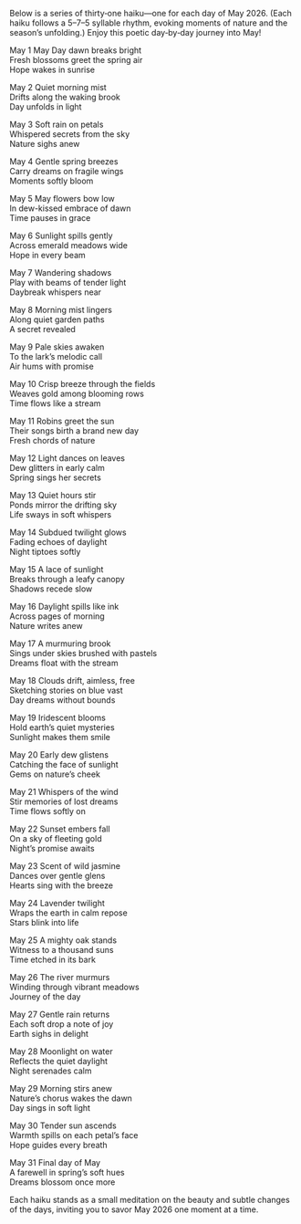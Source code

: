 Below is a series of thirty‐one haiku—one for each day of May 2026. (Each haiku follows a 5–7–5 syllable rhythm, evoking moments of nature and the season’s unfolding.) Enjoy this poetic day‐by‐day journey into May!

May 1
May Day dawn breaks bright  
Fresh blossoms greet the spring air  
Hope wakes in sunrise  

May 2
Quiet morning mist  
Drifts along the waking brook  
Day unfolds in light  

May 3
Soft rain on petals  
Whispered secrets from the sky  
Nature sighs anew  

May 4
Gentle spring breezes  
Carry dreams on fragile wings  
Moments softly bloom  

May 5
May flowers bow low  
In dew-kissed embrace of dawn  
Time pauses in grace  

May 6
Sunlight spills gently  
Across emerald meadows wide  
Hope in every beam  

May 7
Wandering shadows  
Play with beams of tender light  
Daybreak whispers near  

May 8
Morning mist lingers  
Along quiet garden paths  
A secret revealed  

May 9
Pale skies awaken  
To the lark’s melodic call  
Air hums with promise  

May 10
Crisp breeze through the fields  
Weaves gold among blooming rows  
Time flows like a stream  

May 11
Robins greet the sun  
Their songs birth a brand new day  
Fresh chords of nature  

May 12
Light dances on leaves  
Dew glitters in early calm  
Spring sings her secrets  

May 13
Quiet hours stir  
Ponds mirror the drifting sky  
Life sways in soft whispers  

May 14
Subdued twilight glows  
Fading echoes of daylight  
Night tiptoes softly  

May 15
A lace of sunlight  
Breaks through a leafy canopy  
Shadows recede slow  

May 16
Daylight spills like ink  
Across pages of morning  
Nature writes anew  

May 17
A murmuring brook  
Sings under skies brushed with pastels  
Dreams float with the stream  

May 18
Clouds drift, aimless, free  
Sketching stories on blue vast  
Day dreams without bounds  

May 19
Iridescent blooms  
Hold earth’s quiet mysteries  
Sunlight makes them smile  

May 20
Early dew glistens  
Catching the face of sunlight  
Gems on nature’s cheek  

May 21
Whispers of the wind  
Stir memories of lost dreams  
Time flows softly on  

May 22
Sunset embers fall  
On a sky of fleeting gold  
Night’s promise awaits  

May 23
Scent of wild jasmine  
Dances over gentle glens  
Hearts sing with the breeze  

May 24
Lavender twilight  
Wraps the earth in calm repose  
Stars blink into life  

May 25
A mighty oak stands  
Witness to a thousand suns  
Time etched in its bark  

May 26
The river murmurs  
Winding through vibrant meadows  
Journey of the day  

May 27
Gentle rain returns  
Each soft drop a note of joy  
Earth sighs in delight  

May 28
Moonlight on water  
Reflects the quiet daylight  
Night serenades calm  

May 29
Morning stirs anew  
Nature’s chorus wakes the dawn  
Day sings in soft light  

May 30
Tender sun ascends  
Warmth spills on each petal’s face  
Hope guides every breath  

May 31
Final day of May  
A farewell in spring’s soft hues  
Dreams blossom once more

Each haiku stands as a small meditation on the beauty and subtle changes of the days, inviting you to savor May 2026 one moment at a time.

